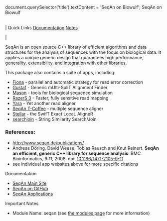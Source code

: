 

document.querySelector('title').textContent = 'SeqAn on Biowulf';
SeqAn on Biowulf


|  |
| --- |
| 
Quick Links
[Documentation](#doc)
[Notes](#notes)

 |



SeqAn is an open source C++ library of efficient algorithms and data structures for the analysis of sequences with the focus on biological data. It applies a unique generic design that guarantees high performance, generality, extensibility, and integration with other libraries.

This package also contains a suite of apps, including:

* [Fiona](https://www.seqan.de/apps/fiona/) - parallel and automatic strategy for read error correction
 * [Gustaf](https://www.seqan.de/apps/gustaf) - Generic mUlti-SpliT Alignment Finder
 * [Mason](https://www.seqan.de/apps/mason/) - tools for biological sequence simulation
 * [RazerS 3](https://www.seqan.de/apps/razers-3) - Faster, fully sensitive read mapping
 * [Yara](https://www.seqan.de/apps/yara/) - Yet another read aligner
 * [SeqAn T-Coffee](https://www.seqan.de/apps/seqan-t-coffee/) - multiple sequence aligner
 * [Stellar](https://www.seqan.de/apps/stellar) - the SwifT Exact LocaL AligneR
 * [searchjoin](https://www.seqan.de/apps/string-similarity-searchjoin) - String Similarity Search/Join





### References:


* http://www.seqan.de/publications/
* Andreas Döring, David Weese, Tobias Rausch and Knut Reinert. **SeqAn an efficient, generic C++ library for sequence analysis**. BMC Bioinformatics, 9:11, 2008. doi: [10.1186/1471-2105-9-11](https://doi.org/10.1186/1471-2105-9-11)
* see individual app websites above for more specific citations


Documentation
* [SeqAn Main Site](https://www.seqan.de/)
* [SeqAn on GitHub](https://github.com/seqan/seqan)
* [SeqAn Applications](https://www.seqan.de/applications/)


Important Notes
* Module Name: seqan (see [the modules page](/apps/modules.html) for more information)








